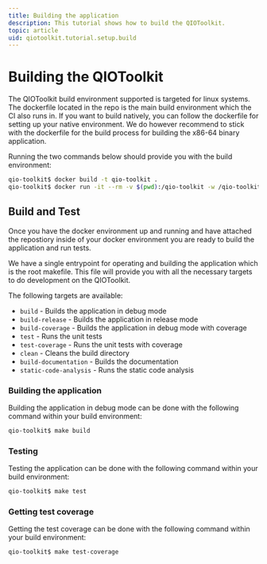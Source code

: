 ```yaml
---
title: Building the application
description: This tutorial shows how to build the QIOToolkit.
topic: article
uid: qiotoolkit.tutorial.setup.build
---
```


Building the QIOToolkit
======================

The QIOToolkit build environment supported is targeted for linux systems. The
dockerfile located in the repo is the main build environment which the CI also
runs in. If you want to build natively, you can follow the dockerfile for
setting up your native environment. We do however recommend to stick with the
dockerfile for the build process for building the x86-64 binary application.

Running the two commands below should provide you with the build environment:

```bash
qio-toolkit$ docker build -t qio-toolkit .
qio-toolkit$ docker run -it --rm -v $(pwd):/qio-toolkit -w /qio-toolkit qio-toolkit
```

## Build and Test

Once you have the docker environment up and running and have attached the
repostiory inside of your docker environment you are ready to build the application and run tests.

We have a single entrypoint for operating and building the application which is
the root makefile. This file will provide you with all the necessary targets to
do development on the QIOToolkit.

The following targets are available:

* `build` - Builds the application in debug mode
* `build-release` - Builds the application in release mode
* `build-coverage` - Builds the application in debug mode with coverage
* `test` - Runs the unit tests
* `test-coverage` - Runs the unit tests with coverage
* `clean` - Cleans the build directory
* `build-documentation` - Builds the documentation
* `static-code-analysis` - Runs the static code analysis

### Building the application

Building the application in debug mode can be done with the following command
within your build environment:

```bash
qio-toolkit$ make build
```

### Testing

Testing the application can be done with the following command within your build
environment:

```bash
qio-toolkit$ make test
```

### Getting test coverage

Getting the test coverage can be done with the following command within your
build environment:

```bash
qio-toolkit$ make test-coverage
```
